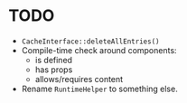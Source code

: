 TODO
====

*   `CacheInterface::deleteAllEntries()`
*   Compile-time check around components:
    *   is defined
    *   has props
    *   allows/requires content
*   Rename `RuntimeHelper` to something else.
